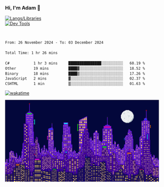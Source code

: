 ### Hi, I'm Adam 👋

[![Langs/Libraries](https://skillicons.dev/icons?i=cs,dotnet,js,css,html,sass,ts,jquery,bootstrap)](https://skillicons.dev)
<br/>
[![Dev Tools](https://skillicons.dev/icons?i=git,github,githubactions,visualstudio)](https://skillicons.dev)

<br/>

<!--START_SECTION:waka-->

```txt
From: 26 November 2024 - To: 03 December 2024

Total Time: 1 hr 26 mins

C#           1 hr 3 mins     ███████████████░░░░░░░░░░   60.19 %
Other        19 mins         ████▓░░░░░░░░░░░░░░░░░░░░   18.52 %
Binary       18 mins         ████▒░░░░░░░░░░░░░░░░░░░░   17.26 %
JavaScript   2 mins          ▓░░░░░░░░░░░░░░░░░░░░░░░░   02.37 %
CSHTML       1 min           ▒░░░░░░░░░░░░░░░░░░░░░░░░   01.63 %
```

<!--END_SECTION:waka-->

[![wakatime](https://wakatime.com/badge/user/2234bda2-efd3-47c5-8724-79108edfe9aa.svg)](https://wakatime.com/@2234bda2-efd3-47c5-8724-79108edfe9aa)

![Pixelated city at night](./media/city.gif)
